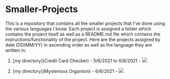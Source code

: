 # Smaller-Projects

This is a repository that contains all the smaller projects that I've done using the various languages I know. Each project is assigned a folder which contains the project itself as well as a README.md file which contains the instructions/functionality of the project. Here are the projects assigned by date (DD/MM/YY) in ascending order as well as the language they are written in:





1. [my directory](Credit Card Checker) - 5/6/2021 to 6/6/2021 - ![](https://cdn.iconscout.com/icon/free/png-256/javascript-23-1174949.png)

2. [my directory](Mysterious Organism) - 6/6/2021 - ![](https://img.shields.io/badge/JavaScript-F7DF1E?style=for-the-badge&logo=javascript&logoColor=black)
